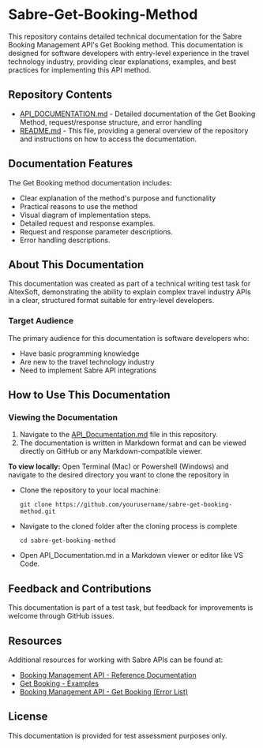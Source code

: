 # Sabre-Get-Booking-Method
This repository contains detailed technical documentation for the Sabre Booking Management API's Get Booking method. This documentation is designed for software developers with entry-level experience in the travel technology industry, providing clear explanations, examples, and best practices for implementing this API method.

## Repository Contents
- [API_DOCUMENTATION.md](API_DOCUMENTATION.md) - Detailed documentation of the Get Booking Method, request/response structure, and error handling
- [README.md](README.md) - This file, providing a general overview of the repository and instructions on how to access the documentation.

## Documentation Features

The Get Booking method documentation includes:

- Clear explanation of the method's purpose and functionality
- Practical reasons to use the method
- Visual diagram of implementation steps.
- Detailed request and response examples.
- Request and response parameter descriptions.
- Error handling descriptions.

## About This Documentation

This documentation was created as part of a technical writing test task for AltexSoft, demonstrating the ability to explain complex travel industry APIs in a clear, structured format suitable for entry-level developers.

### Target Audience

The primary audience for this documentation is software developers who:
- Have basic programming knowledge
- Are new to the travel technology industry
- Need to implement Sabre API integrations

## How to Use This Documentation
### Viewing the Documentation
1. Navigate to the [API_Documentation.md](API_Documentation.md) file in this repository.
2. The documentation is written in Markdown format and can be viewed directly on GitHub or any Markdown-compatible viewer.

**To view locally:**
Open Terminal (Mac) or Powershell (Windows) and navigate to the desired directory you want to clone the repository in 

- Clone the repository to your local machine:

  `git clone https://github.com/yourusername/sabre-get-booking-method.git`

- Navigate to the cloned folder after the cloning process is complete 

  `cd sabre-get-booking-method`

- Open API_Documentation.md in a Markdown viewer or editor like VS Code.

## Feedback and Contributions

This documentation is part of a test task, but feedback for improvements is welcome through GitHub issues.

## Resources
Additional resources for working with Sabre APIs can be found at:
- [Booking Management API - Reference Documentation](https://developer.sabre.com/docs/rest_apis/trip/orders/booking_management/reference-documentation)
- [Get Booking - Examples](https://developer.sabre.com/get-booking-examples)
- [Booking Management API - Get Booking (Error List)](https://developer.sabre.com/docs/rest_apis/trip/orders/booking_management/help?page=get-booking-error-list)

## License
This documentation is provided for test assessment purposes only.
